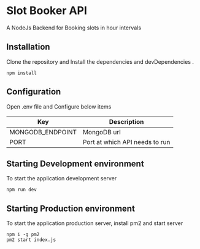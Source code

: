 # Slot Booker API

A NodeJs Backend for Booking slots in hour intervals

## Installation

Clone the repository and Install the dependencies and devDependencies .

```
npm install
```

## Configuration

Open .env file and Configure below items

| Key              | Description                    |
| ---------------- | ------------------------------ |
| MONGODB_ENDPOINT | MongoDB url                    |
| PORT             | Port at which API needs to run |

## Starting Development environment

To start the application development server

```
npm run dev
```

## Starting Production environment

To start the application production server, install pm2 and start server

```
npm i -g pm2
pm2 start index.js
```
